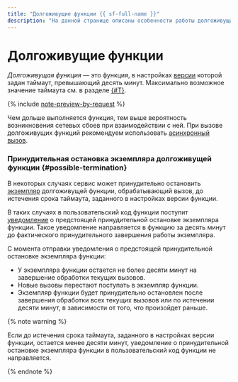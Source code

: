 ```yaml
---
title: "Долгоживущие функции {{ sf-full-name }}"
description: "На данной странице описаны особенности работы долгоживущих функций {{ sf-name }} — функций с таймаутом выполнения до одного часа."
---
```


# Долгоживущие функции

_Долгоживущая функция_ — это функция, в настройках [версии](./function.md#version) которой задан таймаут, превышающий десять минут. Максимально возможное значение таймаута см. в разделе [{#T}](./limits.md#functions-limits).

{% include [note-preview-by-request](../../_includes/note-preview-by-request.md) %}

Чем дольше выполняется функция, тем выше вероятность возникновения сетевых сбоев при взаимодействии с ней. При вызове долгоживущих функций рекомендуем использовать [асинхронный вызов](./function-invoke-async.md).

### Принудительная остановка экземпляра долгоживущей функции {#possible-termination}

В некоторых случаях сервис может принудительно остановить [экземпляр](./function.md#scaling) долгоживущей функции, обрабатывающий вызов, до истечения срока таймаута, заданного в настройках версии функции.

В таких случаях в пользовательский код функции поступит [уведомление](./termination-notifications.md#notify-when-active) о предстоящей принудительной остановке экземпляра функции. Такое уведомление направляется в функцию за десять минут до фактического принудительного завершения работы экземпляра.

С момента отправки уведомления о предстоящей принудительной остановке экземпляра функции:

* У экземпляра функции остается не более десяти минут на завершение обработки текущих вызовов.
* Новые вызовы перестают поступать в экземпляр функции.
* Экземпляр функции будет принудительно остановлен после завершения обработки всех текущих вызовов или по истечении десяти минут, в зависимости от того, что произойдет раньше.

{% note warning %}

Если до истечения срока таймаута, заданного в настройках версии функции, остается менее десяти минут, уведомление о принудительной остановке экземпляра функции в пользовательский код функции не направляется.

{% endnote %}